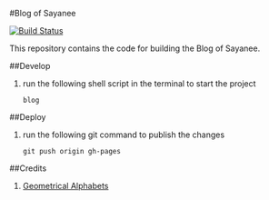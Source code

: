 #Blog of Sayanee

[![Build Status](https://travis-ci.org/sayanee/blog.png)](https://travis-ci.org/sayanee/blog)


This repository contains the code for building the Blog of Sayanee.

##Develop

1. run the following shell script in the terminal to start the project

    ```
    blog
    ```

##Deploy

1. run the following git command to publish the changes

    ```
    git push origin gh-pages
    ```

##Credits

1. [Geometrical Alphabets](http://www.joaoricardomachado.com/Dear-Life-Alphabet) 
